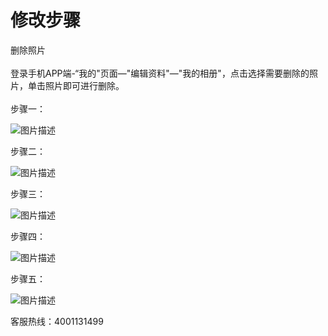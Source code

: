 # 修改步骤
删除照片<br>  
登录手机APP端-“我的"页面—"编辑资料"—"我的相册"，点击选择需要删除的照片，单击照片即可进行删除。<br>  
步骤一：

![图片描述](https://zajy-public.oss-cn-beijing.aliyuncs.com/app-pages/qa/9/tapd_31429388_1578996611_60.png)

步骤二：

![图片描述](https://zajy-public.oss-cn-beijing.aliyuncs.com/app-pages/qa/9/tapd_31429388_1578996620_51.png)

步骤三：

![图片描述](https://zajy-public.oss-cn-beijing.aliyuncs.com/app-pages/qa/9/tapd_31429388_1578996632_56.png)

步骤四：

![图片描述](https://zajy-public.oss-cn-beijing.aliyuncs.com/app-pages/qa/9/tapd_31429388_1578996793_63.png)

步骤五：

![图片描述](https://zajy-public.oss-cn-beijing.aliyuncs.com/app-pages/qa/9/tapd_31429388_1578996869_47.png)


客服热线：4001131499
